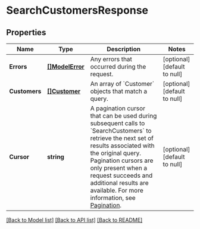 # SearchCustomersResponse

## Properties
Name | Type | Description | Notes
------------ | ------------- | ------------- | -------------
**Errors** | [**[]ModelError**](Error.md) | Any errors that occurred during the request. | [optional] [default to null]
**Customers** | [**[]Customer**](Customer.md) | An array of &#x60;Customer&#x60; objects that match a query. | [optional] [default to null]
**Cursor** | **string** | A pagination cursor that can be used during subsequent calls to &#x60;SearchCustomers&#x60; to retrieve the next set of results associated with the original query. Pagination cursors are only present when a request succeeds and additional results are available.  For more information, see [Pagination](https://developer.squareup.com/docs/working-with-apis/pagination). | [optional] [default to null]

[[Back to Model list]](../README.md#documentation-for-models) [[Back to API list]](../README.md#documentation-for-api-endpoints) [[Back to README]](../README.md)

